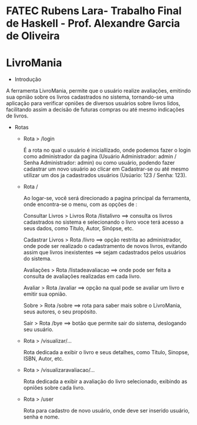 # FATEC Rubens Lara- Trabalho Final de Haskell - Prof. Alexandre Garcia de Oliveira
# LivroMania 

* Introdução

 A ferramenta LivroMania, permite que o usuário realize avaliações, emitindo sua opnião sobre os livros cadastrados no sistema, tornando-se uma aplicação para verificar opniões de diversos usuários sobre livros lidos, facilitando assim a decisão de futuras compras ou até mesmo indicações de livros.

* Rotas
 
  * Rota > /login
 
    É a rota no qual o usuário é iniciallizado, onde podemos fazer o login como administrador da pagina (Usuário Administrador: admin /     Senha Administrador: admin) ou como usuário, podendo fazer cadastrar um novo usuário ao clicar em Cadastrar-se ou até mesmo            utilizar um dos ja cadastrados usuários (Usúario: 123 / Senha: 123).
    

  * Rota /

    Ao logar-se, você será direcionado a pagina principal da ferramenta, onde encontra-se o menu, com as opções de : 
   
    Consultar Livros > Livros Rota /listalivro ==> consulta os livros cadastrados no sistema e selecionando o livro voce terá acesso a      seus dados, como Título, Autor, Sinópse, etc.
    
    Cadastrar Livros > Rota /livro ==> opção restrita ao administrador, onde pode ser realizado o cadastramento de novos livros,             evitando assim que livros inexistentes ==> sejam cadastrados pelos usuários do sistema.
    
    Avaliações > Rota /listadeavaliacao ==> onde pode ser feita a consulta de avaliações realizadas em cada livro.
    
    Avaliar > Rota /avaliar ==> opção na qual pode se avaliar um livro e emitir sua opnião.
    
    Sobre > Rota /sobre ==> rota para saber mais sobre o LivroMania, seus autores, o seu propósito.
    
    Sair > Rota /bye ==> botão que permite sair do sistema, deslogando seu usuário.

  * Rota >  /visualizar/...

    Rota dedicada a exibir o livro e seus detalhes, como Título, Sinopse, ISBN, Autor, etc.
   
  * Rota >  /visualizaravaliacao/...
   
    Rota dedicada a exibir a avaliação do livro selecionado, exibindo as opniões sobre cada livro.

  * Rota > /user
 
    Rota para cadastro de novo usuário, onde deve ser inserido usuário, senha e nome.




    
    

